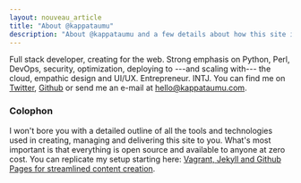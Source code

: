 ```yaml
---
layout: nouveau_article
title: "About @kappataumu"
description: "About @kappataumu and a few details about how this site is built."
---
```


Full stack developer, creating for the web. Strong emphasis on Python, Perl, DevOps, security, optimization, deploying to ---and scaling with--- the cloud, empathic design and UI/UX. Entrepreneur. INTJ. You can find me on [Twitter](https://twitter.com/kappataumu), [Github](https://github.com/kappataumu) or send me an e-mail at [hello@kappataumu.com](mailto:hello@kappataumu.com).

### Colophon

I won't bore you with a detailed outline of all the tools and technologies used in creating, managing and delivering this site to you. What's most important is that everything is open source and available to anyone at zero cost. You can replicate my setup starting here: [Vagrant, Jekyll and Github Pages for streamlined content creation](http://kappataumu.com/articles/vagrant-jekyll-github-pages-streamlined-content-creation.html).
